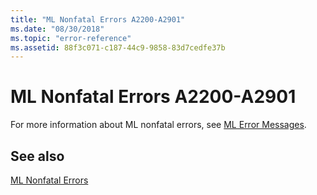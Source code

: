```yaml
---
title: "ML Nonfatal Errors A2200-A2901"
ms.date: "08/30/2018"
ms.topic: "error-reference"
ms.assetid: 88f3c071-c187-44c9-9858-83d7cedfe37b
---
```

# ML Nonfatal Errors A2200-A2901

For more information about ML nonfatal errors, see [ML Error Messages](../../assembler/masm/ml-error-messages.md).

## See also

[ML Nonfatal Errors](../../assembler/masm/ml-nonfatal-errors.md)<br/>